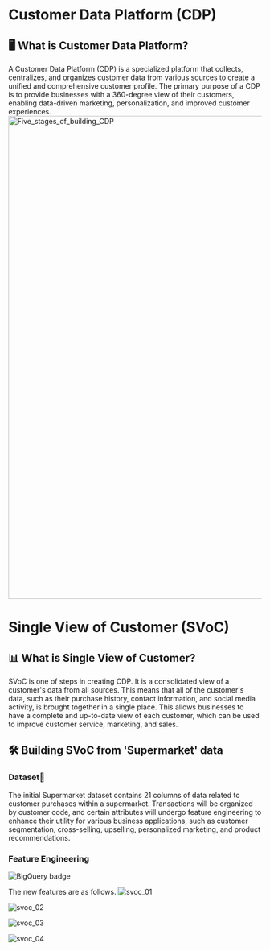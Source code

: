 # Customer Data Platform (CDP)

## :desktop_computer: What is Customer Data Platform?
A Customer Data Platform (CDP) is a specialized platform that collects, centralizes, and organizes customer data from various sources to create a unified and comprehensive customer profile. The primary purpose of a CDP is to provide businesses with a 360-degree view of their customers, enabling data-driven marketing, personalization, and improved customer experiences.
<img width="960" alt="Five_stages_of_building_CDP" src="https://github.com/JamjureeK/MADT8101-Customer-Analytics/assets/142724038/c4f8a945-c68c-46a8-9dbb-01b40dab82e9">

# Single View of Customer (SVoC)

## :bar_chart: What is Single View of Customer?
SVoC is one of steps in creating CDP. It is a consolidated view of a customer's data from all sources. This means that all of the customer's data, such as their purchase history, contact information, and social media activity, is brought together in a single place. This allows businesses to have a complete and up-to-date view of each customer, which can be used to improve customer service, marketing, and sales.

## :hammer_and_wrench: Building SVoC from 'Supermarket' data
### Dataset:open_file_folder:
The initial Supermarket dataset contains 21 columns of data related to customer purchases within a supermarket. Transactions will be organized by customer code, and certain attributes will undergo feature engineering to enhance their utility for various business applications, such as customer segmentation, cross-selling, upselling, personalized marketing, and product recommendations.

### Feature Engineering
![BigQuery badge](https://img.shields.io/badge/-BigQuery-blue.svg)

The new features are as follows.
![svoc_01](https://github.com/JamjureeK/MADT8101-Customer-Analytics/assets/142724038/d2fa30c9-e115-4f58-b101-653ceb6fb3e3)

![svoc_02](https://github.com/JamjureeK/MADT8101-Customer-Analytics/assets/142724038/e97f275e-d600-4050-bda5-533577a50e0b)

![svoc_03](https://github.com/JamjureeK/MADT8101-Customer-Analytics/assets/142724038/9fccdfc3-6366-4360-916e-7dc2c159f5ef)

![svoc_04](https://github.com/JamjureeK/MADT8101-Customer-Analytics/assets/142724038/34da8081-91cb-4f08-84b8-6cb84a109409)




